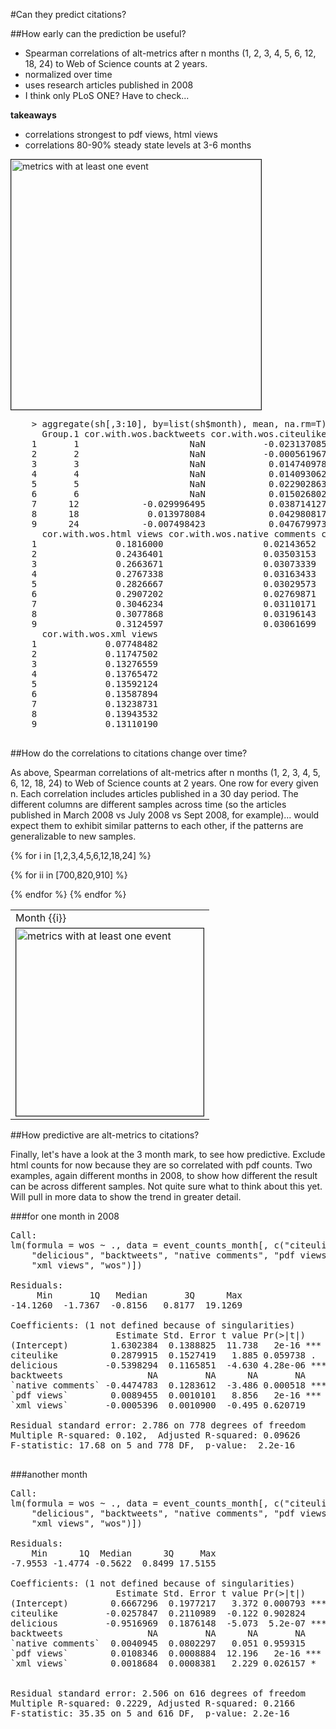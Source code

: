 #Can they predict citations?


##How early can the prediction be useful?

- Spearman correlations of alt-metrics after n months (1, 2, 3, 4, 5, 6, 12, 18, 24) to Web of Science counts at 2 years.
- normalized over time
- uses research articles published in 2008
- I think only PLoS ONE?  Have to check...

**takeaways**

- correlations strongest to pdf views, html views
- correlations 80-90% steady state levels at 3-6 months

<img src="http://researchremix.org/data/alt-metrics/artifacts/correlations_over_time.png" border="1" align="middle" height="400" width="400" alt="metrics with at least one event">


<pre>
	> aggregate(sh[,3:10], by=list(sh$month), mean, na.rm=T)
	  Group.1 cor.with.wos.backtweets cor.with.wos.citeulike cor.with.wos.delicious
	1       1                     NaN           -0.023137085           1.056851e-02
	2       2                     NaN           -0.000561967           3.956344e-03
	3       3                     NaN            0.014740978           8.235083e-03
	4       4                     NaN            0.014093062           6.946462e-03
	5       5                     NaN            0.022902863          -9.675288e-04
	6       6                     NaN            0.015026802           2.950992e-03
	7      12            -0.029996495            0.038714127           2.135271e-03
	8      18             0.013978084            0.042980817           7.802498e-05
	9      24            -0.007498423            0.047679973           9.220793e-03
	  cor.with.wos.html views cor.with.wos.native comments cor.with.wos.pdf views cor.with.wos.wos
	1               0.1816000                   0.02143652              0.2422599                1
	2               0.2436401                   0.03503153              0.3068158                1
	3               0.2663671                   0.03073339              0.3385095                1
	4               0.2767338                   0.03163433              0.3585233                1
	5               0.2826667                   0.03029573              0.3710055                1
	6               0.2907202                   0.02769871              0.3860938                1
	7               0.3046234                   0.03110171              0.4146792                1
	8               0.3077868                   0.03196143              0.4267892                1
	9               0.3124597                   0.03061699              0.4315896                1
	  cor.with.wos.xml views
	1             0.07748482
	2             0.11747502
	3             0.13276559
	4             0.13765472
	5             0.13592124
	6             0.13587894
	7             0.13238731
	8             0.13943532
	9             0.13110190

</pre>
##How do the correlations to citations change over time?

As above, Spearman correlations of alt-metrics after n months (1, 2, 3, 4, 5, 6, 12, 18, 24) to Web of Science counts at 2 years.  One row for every given n.  Each correlation includes articles published in a 30 day period.  The different columns are different samples across time (so the articles published in March 2008 vs July 2008 vs Sept 2008, for example)... would  expect them to exhibit similar patterns to each other, if the patterns are generalizable to new samples.


<table>
{% for i in [1,2,3,4,5,6,12,18,24] %}
<tr>
<td>
Month {{i}}
</td>
</tr><tr>

{% for ii in [700,820,910] %}
<td>
<img src="http://researchremix.org/data/alt-metrics/artifacts/heatmap_cor_with_wos{{i}}_{{ii}}.png" border="1" align="middle" height="300" width="300" alt="metrics with at least one event">
</td>
{% endfor %}
</tr>
{% endfor %}
</table>

##How predictive are alt-metrics to citations?

Finally, let's have a look at the 3 month mark, to see how predictive.  Exclude html counts for now because they are so correlated with pdf counts.  Two examples, again different months in 2008, to show how different the result can be across different samples.  Not quite sure what to think about this yet.  Will pull in more data to show the trend in greater detail.

###for one month in 2008

<pre>
Call:
lm(formula = wos ~ ., data = event_counts_month[, c("citeulike", 
    "delicious", "backtweets", "native comments", "pdf views", 
    "xml views", "wos")])

Residuals:
     Min       1Q   Median       3Q      Max 
-14.1260  -1.7367  -0.8156   0.8177  19.1269 

Coefficients: (1 not defined because of singularities)
                    Estimate Std. Error t value Pr(>|t|)    
(Intercept)        1.6302384  0.1388825  11.738   2e-16 ***
citeulike          0.2879915  0.1527419   1.885 0.059738 .  
delicious         -0.5398294  0.1165851  -4.630 4.28e-06 ***
backtweets                NA         NA      NA       NA    
`native comments` -0.4474783  0.1283612  -3.486 0.000518 ***
`pdf views`        0.0089455  0.0010101   8.856   2e-16 ***
`xml views`       -0.0005396  0.0010900  -0.495 0.620719    

Residual standard error: 2.786 on 778 degrees of freedom
Multiple R-squared: 0.102,	Adjusted R-squared: 0.09626 
F-statistic: 17.68 on 5 and 778 DF,  p-value:  2.2e-16

</pre>

###another month

<pre>
Call:
lm(formula = wos ~ ., data = event_counts_month[, c("citeulike", 
    "delicious", "backtweets", "native comments", "pdf views", 
    "xml views", "wos")])

Residuals:
    Min      1Q  Median      3Q     Max 
-7.9553 -1.4774 -0.5622  0.8499 17.5155 

Coefficients: (1 not defined because of singularities)
                    Estimate Std. Error t value Pr(>|t|)    
(Intercept)        0.6667296  0.1977217   3.372 0.000793 ***
citeulike         -0.0257847  0.2110989  -0.122 0.902824    
delicious         -0.9516969  0.1876148  -5.073  5.2e-07 ***
backtweets                NA         NA      NA       NA    
`native comments`  0.0040945  0.0802297   0.051 0.959315    
`pdf views`        0.0108346  0.0008884  12.196   2e-16 ***
`xml views`        0.0018684  0.0008381   2.229 0.026157 *  


Residual standard error: 2.506 on 616 degrees of freedom
Multiple R-squared: 0.2229,	Adjusted R-squared: 0.2166 
F-statistic: 35.35 on 5 and 616 DF,  p-value: 2.2e-16

</pre>

